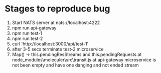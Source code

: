 # Stages to reproduce bug

1. Start NATS server at nats://localhost:4222
2. npm run api-gateway
3. npm run test-1
4. npm run test-2
5. curl 'http://localhost:3000/api/test-1'
6. after 3-5 secs terminate test-2 microservice
7. Map() -> this.pendingResStreams and this.pendingRequests at node_modules\moleculer\src\transit.js at api-gateway microservice is not been empty and have one danging and not ended stream
